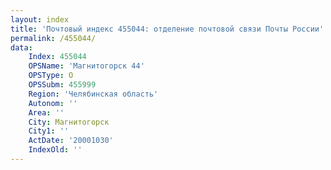 ```yaml
---
layout: index
title: 'Почтовый индекс 455044: отделение почтовой связи Почты России'
permalink: /455044/
data:
    Index: 455044
    OPSName: 'Магнитогорск 44'
    OPSType: О
    OPSSubm: 455999
    Region: 'Челябинская область'
    Autonom: ''
    Area: ''
    City: Магнитогорск
    City1: ''
    ActDate: '20001030'
    IndexOld: ''
---
```

